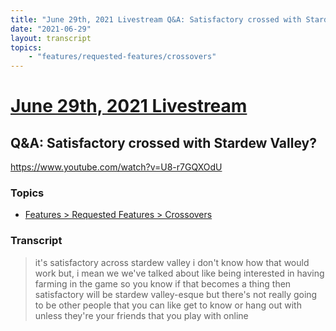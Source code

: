 ```yaml
---
title: "June 29th, 2021 Livestream Q&A: Satisfactory crossed with Stardew Valley?"
date: "2021-06-29"
layout: transcript
topics:
    - "features/requested-features/crossovers"
---
```

# [June 29th, 2021 Livestream](../2021-06-29.md)
## Q&A: Satisfactory crossed with Stardew Valley?
https://www.youtube.com/watch?v=U8-r7GQXOdU

### Topics
* [Features > Requested Features > Crossovers](../topics/features/requested-features/crossovers.md)

### Transcript

> it's satisfactory across stardew valley i don't know how that would work but, i mean we we've talked about like being interested in having farming in the game so you know if that becomes a thing then satisfactory will be stardew valley-esque but there's not really going to be other people that you can like get to know or hang out with unless they're your friends that you play with online
